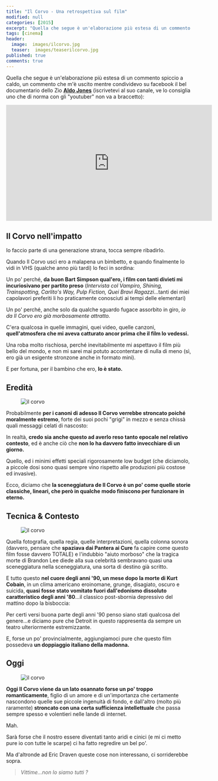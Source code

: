 ```yaml
---
title: "Il Corvo - Una retrospettiva sul film"
modified: null
categories: [2015]
excerpt: "Quella che segue è un'elaborazione più estesa di un commento spiccio a caldo, un commento che m'è uscito mentre condividevo su facebook...."
tags: [cinema]
header:  
  image:  images/ilcorvo.jpg
  teaser:  images/teaserilcorvo.jpg
published: true
comments: true
---
```


Quella che segue è un'elaborazione più estesa di un commento spiccio a caldo, un commento che m'è uscito mentre condividevo su facebook il bel documentario dello Zio [**Aldo Jones**](https://www.youtube.com/user/AldoJoness) (iscrivetevi al suo canale, ve lo consiglia uno che di norma con gli "youtuber" non va a braccetto):

<iframe width="560" height="315" src="https://www.youtube.com/embed/nRvptZOJKeM" frameborder="0" allowfullscreen></iframe>

## Il Corvo nell'impatto

Io faccio parte di una generazione strana, tocca sempre ribadirlo.

Quando Il Corvo uscì ero a malapena un bimbetto, e quando finalmente lo vidi in VHS (qualche anno più tardi) lo feci in sordina: 

Un po' perché, **da buon Bart Simpson qual'ero, i film con tanti divieti mi incuriosivano per partito preso** (_Intervista col Vampiro, Shining, Trainspotting, Carlito's Way, Pulp Fiction, Quei Bravi Ragazzi_...tanti dei miei capolavori preferiti li ho praticamente conosciuti ai tempi delle elementari)

Un po' perché, anche solo da qualche sguardo fugace assorbito in giro, *io da Il Corvo ero già morbosamente attratto.*

C'era qualcosa in quelle immagini, quei video, quelle canzoni, **quell'atmosfera che mi aveva catturato ancor prima che il film lo vedessi.**

Una roba molto rischiosa, perché inevitabilmente mi aspettavo il film più bello del mondo, e non mi sarei mai potuto accontentare di nulla di meno (sì, ero già un esigente stronzone anche in formato mini).

E per fortuna, per il bambino che ero, **lo è stato.**

## Eredità

<figure>
	<img src="http://3.bp.blogspot.com/-2o2eBTwXgt4/VlVhMi4-tGI/AAAAAAAANXE/I9PiDgWLmfs/s1600/il-corvo-L-PymN76.jpeg" alt="il corvo">
</figure>

Probabilmente **per i canoni di adesso Il Corvo verrebbe stroncato poiché moralmente estremo**, forte dei suoi pochi "grigi" in mezzo e senza chissà quali messaggi celati di nascosto:

In realtà, **credo sia anche questo ad averlo reso tanto epocale nel relativo contesto**, ed è anche ciò che **non lo ha davvero fatto invecchiare di un giorno.**

Quello, ed i minimi effetti speciali rigorosamente low budget (che diciamolo, a piccole dosi sono quasi sempre vino rispetto alle produzioni più costose ed invasive).

Ecco, diciamo che **la sceneggiatura de Il Corvo è un po' come quelle storie classiche, lineari, che però in qualche modo finiscono per funzionare in eterno.**

## Tecnica & Contesto

<figure>
	<img src="http://4.bp.blogspot.com/-ZoVfkgAARbI/VlVhlx46jrI/AAAAAAAANXM/UzVlU7oHC0Y/s1600/il%2Bcorvo.jpg" alt="il corvo">
</figure>

Quella fotografia, quella regia, quelle interpretazioni, quella colonna sonora (davvero, pensare che **spaziava dai Pantera ai Cure** fa capire come questo film fosse davvero TOTALE) e l'indubbio "aiuto morboso" che la tragica morte di Brandon Lee diede alla sua celebrità sembravano quasi una sceneggiatura nella sceneggiatura, una sorta di destino già scritto.

E tutto questo **nel cuore degli anni '90, un mese dopo la morte di Kurt Cobain**, in un clima americano eroinomane, grunge, disagiato, oscuro e suicida, **quasi fosse stato vomitato fuori dall'edonismo dissoluto caratteristico degli anni '80**...il classico post-sbornia depressivo del mattino dopo la bisboccia: 

Per certi versi buona parte degli anni '90 penso siano stati qualcosa del genere...e diciamo pure che Detroit in questo rappresenta da sempre un teatro ulteriormente estremizzante.

E, forse un po' provincialmente, aggiungiamoci pure che questo film possedeva **un doppiaggio italiano della madonna.**

## Oggi

<figure>
	<img src="http://3.bp.blogspot.com/-2MID_fKkTqc/VlViJnUMEaI/AAAAAAAANXY/43N9aWyL_D8/s1600/giphy.gif" alt="il corvo">
</figure>

**Oggi Il Corvo viene da un lato osannato forse un po' troppo romanticamente**, figlio di un amore e di un'importanza che certamente nascondono quelle sue piccole ingenuità di fondo, e dall'altro (molto più raramente) **stroncato con una certa sufficienza intellettuale** che passa sempre spesso e volentieri nelle lande di internet. 

Mah. 

Sarà forse che il nostro essere diventati tanto aridi e cinici (e mi ci metto pure io con tutte le scarpe) ci ha fatto regredire un bel po'.

Ma d'altronde ad Eric Draven queste cose non interessano, ci sorriderebbe sopra.

> _Vittime...non lo siamo tutti ?_